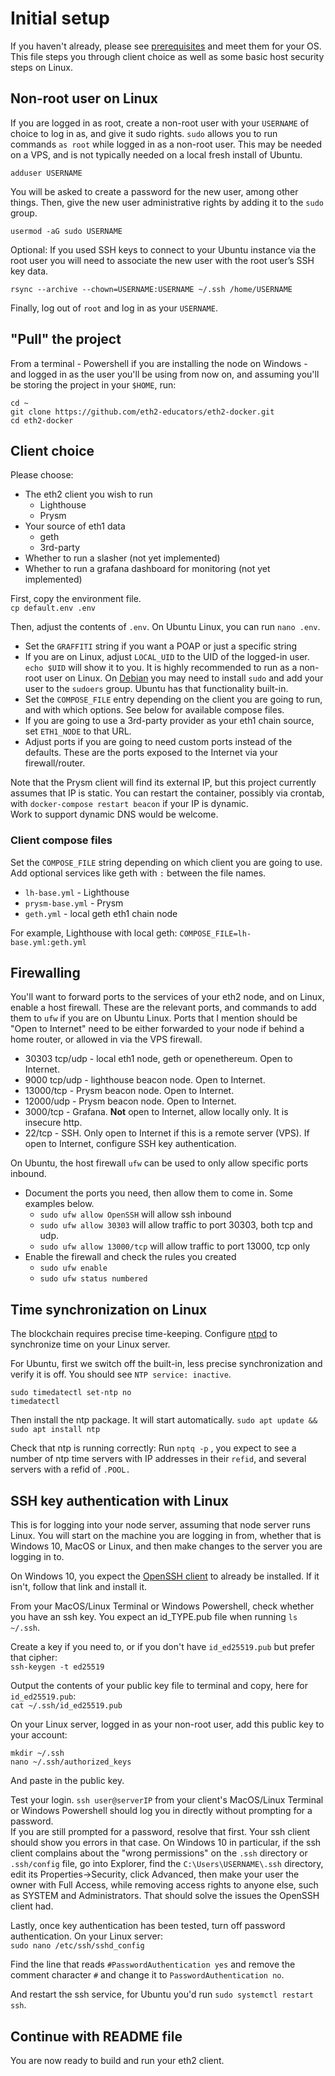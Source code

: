 # Initial setup

If you haven't already, please see [prerequisites](PREREQUISITES.md) and meet them for your OS.
This file steps you through client choice as well as some basic host security steps on Linux.

## Non-root user on Linux

If you are logged in as root, create a non-root user with your `USERNAME` of choice to log in as,
and give it sudo rights. `sudo` allows you to run commands `as root` while logged in as a non-root
user. This may be needed on a VPS, and is not typically needed on a local fresh install of Ubuntu.

```
adduser USERNAME
```

You will be asked to create a password for the new user, among other things. Then, give the new user
administrative rights by adding it to the `sudo` group.

```
usermod -aG sudo USERNAME
```

Optional: If you used SSH keys to connect to your Ubuntu instance via the root user you
will need to associate the new user with the root user’s SSH key data.

`rsync --archive --chown=USERNAME:USERNAME ~/.ssh /home/USERNAME`

Finally, log out of `root` and log in as your `USERNAME`.

## "Pull" the project

From a terminal - Powershell if you are installing the node on Windows - and logged in as the user
you'll be using from now on, and assuming you'll be storing the project in your `$HOME`, run:

```
cd ~
git clone https://github.com/eth2-educators/eth2-docker.git
cd eth2-docker
```

## Client choice

Please choose:
- The eth2 client you wish to run
  - Lighthouse
  - Prysm
- Your source of eth1 data
  - geth
  - 3rd-party
- Whether to run a slasher (not yet implemented)
- Whether to run a grafana dashboard for monitoring (not yet implemented)

First, copy the environment file.<br />
`cp default.env .env`

Then, adjust the contents of `.env`. On Ubuntu Linux, you can run `nano .env`.
- Set the `GRAFFITI` string if you want a POAP or just a specific string
- If you are on Linux, adjust `LOCAL_UID` to the UID of the logged-in user. 
`echo $UID` will show it to you. It is highly recommended to run as a non-root
user on Linux. On [Debian](https://devconnected.com/how-to-add-a-user-to-sudoers-on-debian-10-buster/)
you may need to install `sudo` and add your user to the `sudoers` group. Ubuntu
has that functionality built-in.
- Set the `COMPOSE_FILE` entry depending on the client you are going to run,
and with which options. See below for available compose files.
- If you are going to use a 3rd-party provider as your eth1 chain source, set `ETH1_NODE` to that URL.
- Adjust ports if you are going to need custom ports instead of the defaults. These are the ports
exposed to the Internet via your firewall/router.

Note that the Prysm client will find its external IP, but this project currently assumes
that IP is static. You can restart the container, possibly via crontab, with
`docker-compose restart beacon` if your IP is dynamic.<br />
Work to support dynamic DNS would be welcome.

### Client compose files

Set the `COMPOSE_FILE` string depending on which client you are going to use. Add optional services like
geth with `:` between the file names.
- `lh-base.yml` - Lighthouse
- `prysm-base.yml` - Prysm
- `geth.yml` - local geth eth1 chain node

For example, Lighthouse with local geth:
`COMPOSE_FILE=lh-base.yml:geth.yml`

## Firewalling

You'll want to forward ports to the services of your eth2 node, and on Linux, enable a host firewall.
These are the relevant ports, and commands to add them to `ufw` if you are on Ubuntu Linux.
Ports that I mention should be "Open to Internet" need to be either forwarded
to your node if behind a home router, or allowed in via the VPS firewall.

- 30303 tcp/udp - local eth1 node, geth or openethereum. Open to Internet.
- 9000 tcp/udp - lighthouse beacon node. Open to Internet.
- 13000/tcp - Prysm beacon node. Open to Internet.
- 12000/udp - Prysm beacon node. Open to Internet.
- 3000/tcp - Grafana. **Not** open to Internet, allow locally only. It is insecure http.
- 22/tcp - SSH. Only open to Internet if this is a remote server (VPS). If open to Internet, configure
  SSH key authentication.

On Ubuntu, the host firewall `ufw` can be used to only allow specific ports inbound.
- Document the ports you need, then allow them to come in. Some examples below.
  - `sudo ufw allow OpenSSH` will allow ssh inbound
  - `sudo ufw allow 30303` will allow traffic to port 30303, both tcp and udp.
  - `sudo ufw allow 13000/tcp` will allow traffic to port 13000, tcp only
- Enable the firewall and check the rules you created
  - `sudo ufw enable`
  - `sudo ufw status numbered`

## Time synchronization on Linux

The blockchain requires precise time-keeping. Configure [ntpd](https://en.wikipedia.org/wiki/Network_Time_Protocol)
to synchronize time on your Linux server.

For Ubuntu, first we switch off the built-in, less precise synchronization and verify it is off. You should see
`NTP service: inactive`.

```
sudo timedatectl set-ntp no
timedatectl
```

Then install the ntp package. It will start automatically. `sudo apt update && sudo apt install ntp`

Check that ntp is running correctly: Run `nptq -p` , you expect to see a number of ntp time servers with
IP addresses in their `refid`, and several servers with a refid of `.POOL.`

## SSH key authentication with Linux

This is for logging into your node server, assuming that node server runs Linux. You will start
on the machine you are logging in from, whether that is Windows 10, MacOS or Linux, and then
make changes to the server you are logging in to.

On Windows 10, you expect the [OpenSSH client](https://winaero.com/blog/enable-openssh-client-windows-10/)
to already be installed. If it isn't, follow that link and install it.

From your MacOS/Linux Terminal or Windows Powershell, check whether you have an ssh key. You expect an id_TYPE.pub
file when running `ls ~/.ssh`.

Create a key if you need to, or if you don't have `id_ed25519.pub` but prefer that cipher:<br />
`ssh-keygen -t ed25519`

Output the contents of your public key file to terminal and copy, here for `id_ed25519.pub`:<br />
`cat ~/.ssh/id_ed25519.pub`

On your Linux server, logged in as your non-root user, add this public key to your account:<br />
```
mkdir ~/.ssh
nano ~/.ssh/authorized_keys
```
And paste in the public key.

Test your login. `ssh user@serverIP` from your client's MacOS/Linux Terminal or Windows Powershell should log you in
directly without prompting for a password.<br />
If you are still prompted for a password, resolve that first. Your ssh client should show you errors in that case.
On Windows 10 in particular, if the ssh client complains about the "wrong permissions" on the `.ssh` directory or
`.ssh/config` file, go into Explorer, find the `C:\Users\USERNAME\.ssh` directory, edit its Properties->Security, click
Advanced, then make your user the owner with Full Access, while removing access rights to anyone else, such as SYSTEM
and Administrators. That should solve the issues the OpenSSH client had.

Lastly, once key authentication has been tested, turn off password authentication. On your Linux server:<br />
`sudo nano /etc/ssh/sshd_config`

Find the line that reads `#PasswordAuthentication yes` and remove the comment character `#` and change it to `PasswordAuthentication no`.

And restart the ssh service, for Ubuntu you'd run `sudo systemctl restart ssh`.

## Continue with README file

You are now ready to build and run your eth2 client.